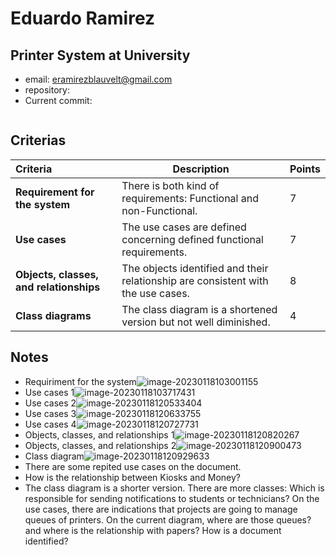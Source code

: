 # Eduardo Ramirez

## Printer System at University

* email: eramirezblauvelt@gmail.com
* repository: 
* Current commit:
```shell
```

## Criterias
| Criteria                                | Description                                                  | Points |
| :-------------------------------------- | ------------------------------------------------------------ | ------ |
| **Requirement for the system**          | There is both kind of requirements: Functional and non-Functional. | 7      |
| **Use cases**                           | The use cases are defined concerning defined functional requirements. | 7      |
| **Objects, classes, and relationships** | The objects identified and their relationship are consistent with the use cases. | 8      |
| **Class diagrams**                      | The class diagram is a shortened version but not well diminished. | 4      |

## Notes

* Requiriment for the system![image-20230118103001155](/home/juancardona/Workbench/professional-java-se-development-2022-2023/images/image-20230118103001155.png)
* Use cases 1![image-20230118103717431](/home/juancardona/.var/app/io.typora.Typora/config/Typora/typora-user-images/image-20230118103717431.png)
* Use cases 2![image-20230118120533404](/home/juancardona/Workbench/professional-java-se-development-2022-2023/images/image-20230118120533404.png)
* Use cases 3![image-20230118120633755](/home/juancardona/Workbench/professional-java-se-development-2022-2023/images/image-20230118120633755.png)
* Use cases 4![image-20230118120727731](/home/juancardona/Workbench/professional-java-se-development-2022-2023/images/image-20230118120727731.png)
* Objects, classes, and relationships 1![image-20230118120820267](/home/juancardona/Workbench/professional-java-se-development-2022-2023/images/image-20230118120820267.png)
* Objects, classes, and relationships 2![image-20230118120900473](/home/juancardona/Workbench/professional-java-se-development-2022-2023/images/image-20230118120900473.png)
* Class diagram![image-20230118120929633](/home/juancardona/.var/app/io.typora.Typora/config/Typora/typora-user-images/image-20230118120929633.png)
* There are some repited use cases on the document.
* How is the relationship between Kiosks and Money?
* The class diagram is a shorter version. There are more classes: Which is responsible for sending notifications to students or technicians? On the use cases, there are indications that projects are going to manage queues of printers. On the current diagram, where are those queues? and where is the relationship with papers? How is a document identified?
